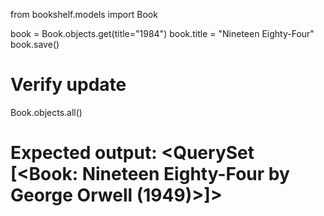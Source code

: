 from bookshelf.models import Book

book = Book.objects.get(title="1984")
book.title = "Nineteen Eighty-Four"
book.save()

# Verify update
Book.objects.all()
# Expected output: <QuerySet [<Book: Nineteen Eighty-Four by George Orwell (1949)>]>
